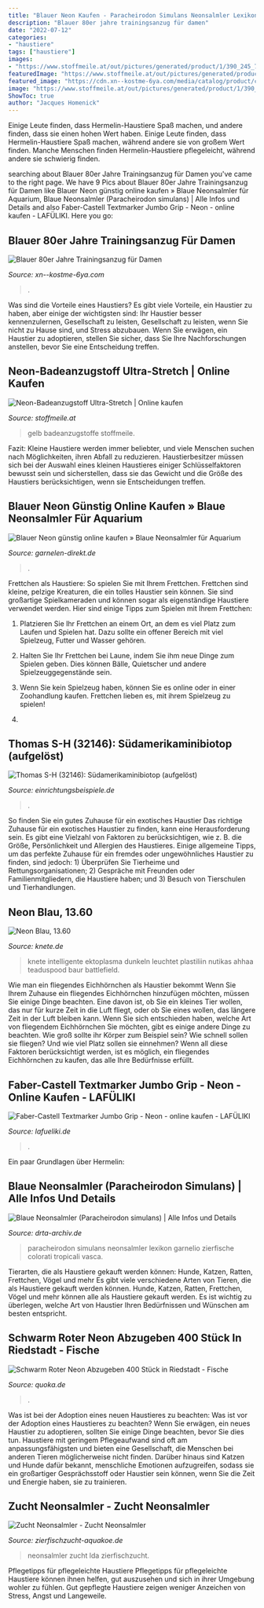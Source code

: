 ```yaml
---
title: "Blauer Neon Kaufen - Paracheirodon Simulans Neonsalmler Lexikon Garnelio Zierfische Colorati Tropicali Vasca"
description: "Blauer 80er jahre trainingsanzug für damen"
date: "2022-07-12"
categories:
- "haustiere"
tags: ["haustiere"]
images:
- "https://www.stoffmeile.at/out/pictures/generated/product/1/390_245_75/bk6378-neon-lycra-gelb-stm.jpg"
featuredImage: "https://www.stoffmeile.at/out/pictures/generated/product/1/390_245_75/bk6378-neon-lycra-gelb-stm.jpg"
featured_image: "https://cdn.xn--kostme-6ya.com/media/catalog/product/cache/1/image/1556x/9df78eab33525d08d6e5fb8d27136e95/0/0/002d_c.jpg"
image: "https://www.stoffmeile.at/out/pictures/generated/product/1/390_245_75/bk6378-neon-lycra-gelb-stm.jpg"
ShowToc: true
author: "Jacques Homenick"
---
```



Einige Leute finden, dass Hermelin-Haustiere Spaß machen, und andere finden, dass sie einen hohen Wert haben.
Einige Leute finden, dass Hermelin-Haustiere Spaß machen, während andere sie von großem Wert finden. Manche Menschen finden Hermelin-Haustiere pflegeleicht, während andere sie schwierig finden.

	

		
searching about Blauer 80er Jahre Trainingsanzug für Damen you've came to the right page. We have 9 Pics about Blauer 80er Jahre Trainingsanzug für Damen like Blauer Neon günstig online kaufen » Blaue Neonsalmler für Aquarium, Blaue Neonsalmler (Paracheirodon simulans) | Alle Infos und Details and also Faber-Castell Textmarker Jumbo Grip - Neon - online kaufen - LAFÜLIKI. Here you go:
		
    
## Blauer 80er Jahre Trainingsanzug Für Damen

<img loading=lazy src="https://cdn.xn--kostme-6ya.com/media/catalog/product/cache/1/image/1556x/9df78eab33525d08d6e5fb8d27136e95/0/0/002d_c.jpg" onerror="this.onerror=null;this.src='https://tse4.mm.bing.net/th?id=OIP.kNKXVXAkdECAAUhkGSqi2QHaHa&amp;pid=15.1';" alt="Blauer 80er Jahre Trainingsanzug für Damen">

_Source: xn--kostme-6ya.com_

>. 

	

Was sind die Vorteile eines Haustiers?
Es gibt viele Vorteile, ein Haustier zu haben, aber einige der wichtigsten sind: Ihr Haustier besser kennenzulernen, Gesellschaft zu leisten, Gesellschaft zu leisten, wenn Sie nicht zu Hause sind, und Stress abzubauen. Wenn Sie erwägen, ein Haustier zu adoptieren, stellen Sie sicher, dass Sie Ihre Nachforschungen anstellen, bevor Sie eine Entscheidung treffen.

    
## Neon-Badeanzugstoff Ultra-Stretch | Online Kaufen

<img loading=lazy src="https://www.stoffmeile.at/out/pictures/generated/product/1/390_245_75/bk6378-neon-lycra-gelb-stm.jpg" onerror="this.onerror=null;this.src='https://tse1.mm.bing.net/th?id=OIP.ED4GAAFoYKMYbQXb2W-PgQAAAA&amp;pid=15.1';" alt="Neon-Badeanzugstoff Ultra-Stretch | Online kaufen">

_Source: stoffmeile.at_

>gelb badeanzugstoffe stoffmeile. 

	

Fazit:
Kleine Haustiere werden immer beliebter, und viele Menschen suchen nach Möglichkeiten, ihren Abfall zu reduzieren. Haustierbesitzer müssen sich bei der Auswahl eines kleinen Haustieres einiger Schlüsselfaktoren bewusst sein und sicherstellen, dass sie das Gewicht und die Größe des Haustiers berücksichtigen, wenn sie Entscheidungen treffen.

    
## Blauer Neon Günstig Online Kaufen » Blaue Neonsalmler Für Aquarium

<img loading=lazy src="https://garnelen-direkt.de/images/product_images/original_images/Blauer-Neon-1.jpg" onerror="this.onerror=null;this.src='https://tse4.mm.bing.net/th?id=OIP.LKyfyzKK6X3xzHvhi_AHGAHaE7&amp;pid=15.1';" alt="Blauer Neon günstig online kaufen » Blaue Neonsalmler für Aquarium">

_Source: garnelen-direkt.de_

>. 

	

Frettchen als Haustiere: So spielen Sie mit Ihrem Frettchen.
Frettchen sind kleine, pelzige Kreaturen, die ein tolles Haustier sein können. Sie sind großartige Spielkameraden und können sogar als eigenständige Haustiere verwendet werden. Hier sind einige Tipps zum Spielen mit Ihrem Frettchen:
1. Platzieren Sie Ihr Frettchen an einem Ort, an dem es viel Platz zum Laufen und Spielen hat. Dazu sollte ein offener Bereich mit viel Spielzeug, Futter und Wasser gehören.

2. Halten Sie Ihr Frettchen bei Laune, indem Sie ihm neue Dinge zum Spielen geben. Dies können Bälle, Quietscher und andere Spielzeuggegenstände sein.

3. Wenn Sie kein Spielzeug haben, können Sie es online oder in einer Zoohandlung kaufen. Frettchen lieben es, mit ihrem Spielzeug zu spielen!

4.

    
## Thomas S-H (32146): Südamerikaminibiotop (aufgelöst)

<img loading=lazy src="https://www.einrichtungsbeispiele.de/images_32146/h1080_w1920/blauer-neon__f1d96a98d5c6ea9fb4f2fe1848cce72d.jpg" onerror="this.onerror=null;this.src='https://tse2.mm.bing.net/th?id=OIP.YOuzJ-fuvMjwl3hpkKlkHQHaE8&amp;pid=15.1';" alt="Thomas S-H (32146): Südamerikaminibiotop (aufgelöst)">

_Source: einrichtungsbeispiele.de_

>. 

	

So finden Sie ein gutes Zuhause für ein exotisches Haustier
Das richtige Zuhause für ein exotisches Haustier zu finden, kann eine Herausforderung sein. Es gibt eine Vielzahl von Faktoren zu berücksichtigen, wie z. B. die Größe, Persönlichkeit und Allergien des Haustieres. Einige allgemeine Tipps, um das perfekte Zuhause für ein fremdes oder ungewöhnliches Haustier zu finden, sind jedoch: 1) Überprüfen Sie Tierheime und Rettungsorganisationen; 2) Gespräche mit Freunden oder Familienmitgliedern, die Haustiere haben; und 3) Besuch von Tierschulen und Tierhandlungen.

    
## Neon Blau, 13.60

<img loading=lazy src="https://www.knete.de/media/image/product/1662/lg/neon-blau~2.jpg" onerror="this.onerror=null;this.src='https://tse1.mm.bing.net/th?id=OIP.AEg1ll4e95FF5Stf-4-ScQHaHa&amp;pid=15.1';" alt="Neon Blau, 13.60">

_Source: knete.de_

>knete intelligente ektoplasma dunkeln leuchtet plastiliin nutikas ahhaa teaduspood baur battlefield. 

	

Wie man ein fliegendes Eichhörnchen als Haustier bekommt
Wenn Sie Ihrem Zuhause ein fliegendes Eichhörnchen hinzufügen möchten, müssen Sie einige Dinge beachten. Eine davon ist, ob Sie ein kleines Tier wollen, das nur für kurze Zeit in die Luft fliegt, oder ob Sie eines wollen, das längere Zeit in der Luft bleiben kann. Wenn Sie sich entschieden haben, welche Art von fliegendem Eichhörnchen Sie möchten, gibt es einige andere Dinge zu beachten. Wie groß sollte ihr Körper zum Beispiel sein? Wie schnell sollen sie fliegen? Und wie viel Platz sollen sie einnehmen? Wenn all diese Faktoren berücksichtigt werden, ist es möglich, ein fliegendes Eichhörnchen zu kaufen, das alle Ihre Bedürfnisse erfüllt.

    
## Faber-Castell Textmarker Jumbo Grip - Neon - Online Kaufen - LAFÜLIKI

<img loading=lazy src="https://www.lafueliki.de/media/image/Faber-Castell-Textmarker-Jumbo-Grip-neon-buntstift-lafueliki.jpg" onerror="this.onerror=null;this.src='https://tse3.mm.bing.net/th?id=OIP.4meSGHgofAPjfkO1iOY1xAHaGW&amp;pid=15.1';" alt="Faber-Castell Textmarker Jumbo Grip - Neon - online kaufen - LAFÜLIKI">

_Source: lafueliki.de_

>. 

	

Ein paar Grundlagen über Hermelin:

    
## Blaue Neonsalmler (Paracheirodon Simulans) | Alle Infos Und Details

<img loading=lazy src="https://www.garnelio.de/media/image/b3/1b/de/Paracheirodon-simulans-blauer-neon1FcYni7JTbINNY_600x600.jpg" onerror="this.onerror=null;this.src='https://tse3.mm.bing.net/th?id=OIP.U8VUubnKyPPMi22cqwyTlQHaF7&amp;pid=15.1';" alt="Blaue Neonsalmler (Paracheirodon simulans) | Alle Infos und Details">

_Source: drta-archiv.de_

>paracheirodon simulans neonsalmler lexikon garnelio zierfische colorati tropicali vasca. 

	

Tierarten, die als Haustiere gekauft werden können: Hunde, Katzen, Ratten, Frettchen, Vögel und mehr
Es gibt viele verschiedene Arten von Tieren, die als Haustiere gekauft werden können. Hunde, Katzen, Ratten, Frettchen, Vögel und mehr können alle als Haustiere gekauft werden. Es ist wichtig zu überlegen, welche Art von Haustier Ihren Bedürfnissen und Wünschen am besten entspricht.

    
## Schwarm Roter Neon Abzugeben 400 Stück In Riedstadt - Fische

<img loading=lazy src="http://bild6.qimage.de/schwarm-roter-neon-foto-bild-79151706.jpg" onerror="this.onerror=null;this.src='https://tse4.mm.bing.net/th?id=OIP.z5or2TpCn33EtijSgW8PcAHaE8&amp;pid=15.1';" alt="Schwarm Roter Neon Abzugeben 400 Stück in Riedstadt - Fische">

_Source: quoka.de_

>. 

	

Was ist bei der Adoption eines neuen Haustieres zu beachten: Was ist vor der Adoption eines Haustieres zu beachten?
Wenn Sie erwägen, ein neues Haustier zu adoptieren, sollten Sie einige Dinge beachten, bevor Sie dies tun. Haustiere mit geringem Pflegeaufwand sind oft am anpassungsfähigsten und bieten eine Gesellschaft, die Menschen bei anderen Tieren möglicherweise nicht finden. Darüber hinaus sind Katzen und Hunde dafür bekannt, menschliche Emotionen aufzugreifen, sodass sie ein großartiger Gesprächsstoff oder Haustier sein können, wenn Sie die Zeit und Energie haben, sie zu trainieren.

    
## Zucht Neonsalmler - Zucht Neonsalmler

<img loading=lazy src="https://www.zierfischzucht-aquakoe.de/images/image/neonsalmler1.jpg" onerror="this.onerror=null;this.src='https://tse2.mm.bing.net/th?id=OIP.QxluZUx4xLoNptstXPJGlgHaEL&amp;pid=15.1';" alt="Zucht Neonsalmler - Zucht Neonsalmler">

_Source: zierfischzucht-aquakoe.de_

>neonsalmler zucht lda zierfischzucht. 

	

Pflegetipps für pflegeleichte Haustiere
Pflegetipps für pflegeleichte Haustiere können ihnen helfen, gut auszusehen und sich in ihrer Umgebung wohler zu fühlen. Gut gepflegte Haustiere zeigen weniger Anzeichen von Stress, Angst und Langeweile.

